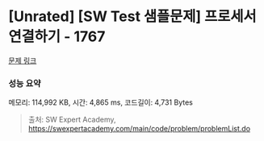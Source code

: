 # [Unrated] [SW Test 샘플문제] 프로세서 연결하기 - 1767 

[문제 링크](https://swexpertacademy.com/main/code/problem/problemDetail.do?contestProbId=AV4suNtaXFEDFAUf) 

### 성능 요약

메모리: 114,992 KB, 시간: 4,865 ms, 코드길이: 4,731 Bytes



> 출처: SW Expert Academy, https://swexpertacademy.com/main/code/problem/problemList.do